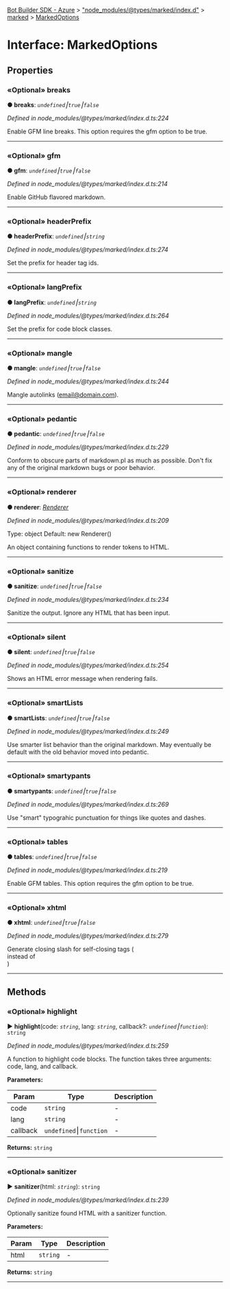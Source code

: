 [Bot Builder SDK - Azure](../README.md) > ["node_modules/@types/marked/index.d"](../modules/_node_modules__types_marked_index_d_.md) > [marked](../modules/_node_modules__types_marked_index_d_.marked.md) > [MarkedOptions](../interfaces/_node_modules__types_marked_index_d_.marked.markedoptions.md)



# Interface: MarkedOptions


## Properties
<a id="breaks"></a>

### «Optional» breaks

**●  breaks**:  *`undefined`⎮`true`⎮`false`* 

*Defined in node_modules/@types/marked/index.d.ts:224*



Enable GFM line breaks. This option requires the gfm option to be true.




___

<a id="gfm"></a>

### «Optional» gfm

**●  gfm**:  *`undefined`⎮`true`⎮`false`* 

*Defined in node_modules/@types/marked/index.d.ts:214*



Enable GitHub flavored markdown.




___

<a id="headerprefix"></a>

### «Optional» headerPrefix

**●  headerPrefix**:  *`undefined`⎮`string`* 

*Defined in node_modules/@types/marked/index.d.ts:274*



Set the prefix for header tag ids.




___

<a id="langprefix"></a>

### «Optional» langPrefix

**●  langPrefix**:  *`undefined`⎮`string`* 

*Defined in node_modules/@types/marked/index.d.ts:264*



Set the prefix for code block classes.




___

<a id="mangle"></a>

### «Optional» mangle

**●  mangle**:  *`undefined`⎮`true`⎮`false`* 

*Defined in node_modules/@types/marked/index.d.ts:244*



Mangle autolinks ([email@domain.com](mailto:email@domain.com)).




___

<a id="pedantic"></a>

### «Optional» pedantic

**●  pedantic**:  *`undefined`⎮`true`⎮`false`* 

*Defined in node_modules/@types/marked/index.d.ts:229*



Conform to obscure parts of markdown.pl as much as possible. Don't fix any of the original markdown bugs or poor behavior.




___

<a id="renderer"></a>

### «Optional» renderer

**●  renderer**:  *[Renderer](../classes/_node_modules__types_marked_index_d_.marked.renderer.md)* 

*Defined in node_modules/@types/marked/index.d.ts:209*



Type: object Default: new Renderer()

An object containing functions to render tokens to HTML.




___

<a id="sanitize"></a>

### «Optional» sanitize

**●  sanitize**:  *`undefined`⎮`true`⎮`false`* 

*Defined in node_modules/@types/marked/index.d.ts:234*



Sanitize the output. Ignore any HTML that has been input.




___

<a id="silent"></a>

### «Optional» silent

**●  silent**:  *`undefined`⎮`true`⎮`false`* 

*Defined in node_modules/@types/marked/index.d.ts:254*



Shows an HTML error message when rendering fails.




___

<a id="smartlists"></a>

### «Optional» smartLists

**●  smartLists**:  *`undefined`⎮`true`⎮`false`* 

*Defined in node_modules/@types/marked/index.d.ts:249*



Use smarter list behavior than the original markdown. May eventually be default with the old behavior moved into pedantic.




___

<a id="smartypants"></a>

### «Optional» smartypants

**●  smartypants**:  *`undefined`⎮`true`⎮`false`* 

*Defined in node_modules/@types/marked/index.d.ts:269*



Use "smart" typograhic punctuation for things like quotes and dashes.




___

<a id="tables"></a>

### «Optional» tables

**●  tables**:  *`undefined`⎮`true`⎮`false`* 

*Defined in node_modules/@types/marked/index.d.ts:219*



Enable GFM tables. This option requires the gfm option to be true.




___

<a id="xhtml"></a>

### «Optional» xhtml

**●  xhtml**:  *`undefined`⎮`true`⎮`false`* 

*Defined in node_modules/@types/marked/index.d.ts:279*



Generate closing slash for self-closing tags (  
instead of  
)




___


## Methods
<a id="highlight"></a>

### «Optional» highlight

► **highlight**(code: *`string`*, lang: *`string`*, callback?: *`undefined`⎮`function`*): `string`



*Defined in node_modules/@types/marked/index.d.ts:259*



A function to highlight code blocks. The function takes three arguments: code, lang, and callback.


**Parameters:**

| Param | Type | Description |
| ------ | ------ | ------ |
| code | `string`   |  - |
| lang | `string`   |  - |
| callback | `undefined`⎮`function`   |  - |





**Returns:** `string`





___

<a id="sanitizer"></a>

### «Optional» sanitizer

► **sanitizer**(html: *`string`*): `string`



*Defined in node_modules/@types/marked/index.d.ts:239*



Optionally sanitize found HTML with a sanitizer function.


**Parameters:**

| Param | Type | Description |
| ------ | ------ | ------ |
| html | `string`   |  - |





**Returns:** `string`





___



